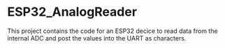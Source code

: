 # ESP32_AnalogReader

This project contains the code for an ESP32 decice to read data from the internal ADC and post the values into the UART as characters.
